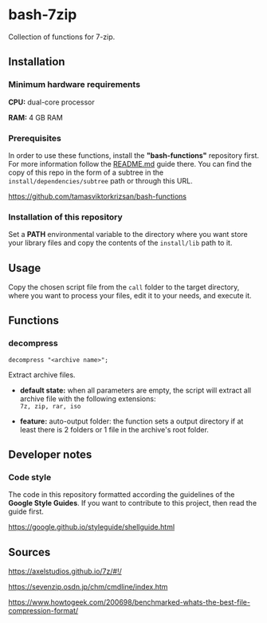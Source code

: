 # bash-7zip
Collection of functions for 7-zip.


## Installation

### Minimum hardware requirements

**CPU:** dual-core processor

**RAM:** 4 GB RAM


### Prerequisites

In order to use these functions, install the **"bash-functions"** repository first.
For more information follow the
[README.md](https://github.com/tamasviktorkrizsan/bash-functions/blob/main/README.md)
guide there.
You can find the copy of this repo in the form of a subtree in the
`install/dependencies/subtree` path or through this URL.

https://github.com/tamasviktorkrizsan/bash-functions


### Installation of this repository

Set a **PATH** environmental variable to the directory where you want store your library
files and copy the contents of the `install/lib` path to it.


## Usage

Copy the chosen script file from the `call` folder to the target directory,
where you want to process your files, edit it to your needs, and execute it.


## Functions

### decompress

`decompress "<archive name>";`

Extract archive files.

- **default state:** when all parameters are empty, the script
will extract all archive file with the following extensions:  
`7z, zip, rar, iso`

- **feature:** auto-output folder: the function sets a output directory if at least there is
2 folders or 1 file in the archive's root folder.


## Developer notes

### Code style

The code in this repository formatted according the guidelines of the **Google Style Guides**.
If you want to contribute to this project, then read the guide first.

https://google.github.io/styleguide/shellguide.html


## Sources

https://axelstudios.github.io/7z/#!/

https://sevenzip.osdn.jp/chm/cmdline/index.htm

https://www.howtogeek.com/200698/benchmarked-whats-the-best-file-compression-format/
